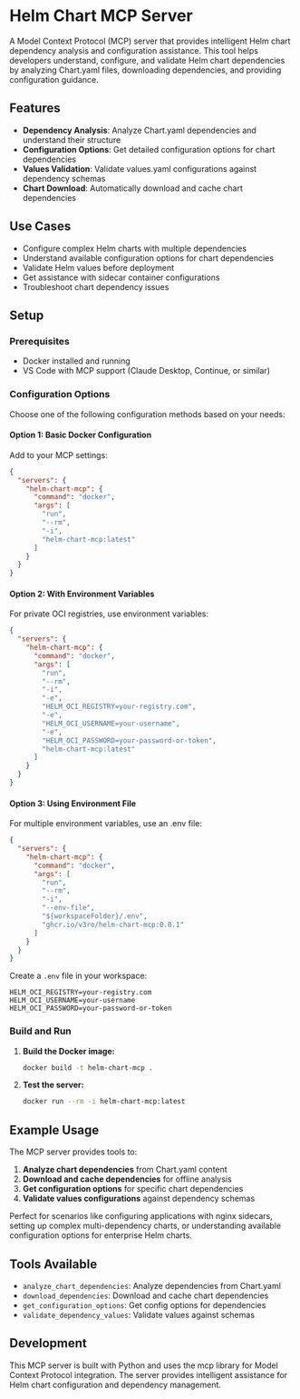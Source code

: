 # Helm Chart MCP Server

A Model Context Protocol (MCP) server that provides intelligent Helm chart dependency analysis and configuration assistance. This tool helps developers understand, configure, and validate Helm chart dependencies by analyzing Chart.yaml files, downloading dependencies, and providing configuration guidance.

## Features

- **Dependency Analysis**: Analyze Chart.yaml dependencies and understand their structure
- **Configuration Options**: Get detailed configuration options for chart dependencies
- **Values Validation**: Validate values.yaml configurations against dependency schemas
- **Chart Download**: Automatically download and cache chart dependencies

## Use Cases

- Configure complex Helm charts with multiple dependencies
- Understand available configuration options for chart dependencies
- Validate Helm values before deployment
- Get assistance with sidecar container configurations
- Troubleshoot chart dependency issues

## Setup

### Prerequisites

- Docker installed and running
- VS Code with MCP support (Claude Desktop, Continue, or similar)

### Configuration Options

Choose one of the following configuration methods based on your needs:

#### Option 1: Basic Docker Configuration

Add to your MCP settings:

```json
{
  "servers": {
    "helm-chart-mcp": {
      "command": "docker",
      "args": [
        "run",
        "--rm",
        "-i",
        "helm-chart-mcp:latest"
      ]
    }
  }
}
```

#### Option 2: With Environment Variables

For private OCI registries, use environment variables:

```json
{
  "servers": {
    "helm-chart-mcp": {
      "command": "docker",
      "args": [
        "run",
        "--rm",
        "-i",
        "-e",
        "HELM_OCI_REGISTRY=your-registry.com",
        "-e",
        "HELM_OCI_USERNAME=your-username",
        "-e",
        "HELM_OCI_PASSWORD=your-password-or-token",
        "helm-chart-mcp:latest"
      ]
    }
  }
}
```

#### Option 3: Using Environment File

For multiple environment variables, use an .env file:

```json
{
  "servers": {
    "helm-chart-mcp": {
      "command": "docker",
      "args": [
        "run",
        "--rm",
        "-i",
        "--env-file",
        "${workspaceFolder}/.env",
        "ghcr.io/v3ro/helm-chart-mcp:0.0.1"
      ]
    }
  }
}
```

Create a `.env` file in your workspace:
```
HELM_OCI_REGISTRY=your-registry.com
HELM_OCI_USERNAME=your-username
HELM_OCI_PASSWORD=your-password-or-token
```

### Build and Run

1. **Build the Docker image:**
   ```bash
   docker build -t helm-chart-mcp .
   ```

2. **Test the server:**
   ```bash
   docker run --rm -i helm-chart-mcp:latest
   ```

## Example Usage

The MCP server provides tools to:

1. **Analyze chart dependencies** from Chart.yaml content
2. **Download and cache dependencies** for offline analysis
3. **Get configuration options** for specific chart dependencies
4. **Validate values configurations** against dependency schemas

Perfect for scenarios like configuring applications with nginx sidecars, setting up complex multi-dependency charts, or understanding available configuration options for enterprise Helm charts.

## Tools Available

- `analyze_chart_dependencies`: Analyze dependencies from Chart.yaml
- `download_dependencies`: Download and cache chart dependencies
- `get_configuration_options`: Get config options for dependencies
- `validate_dependency_values`: Validate values against schemas

## Development

This MCP server is built with Python and uses the mcp library for Model Context Protocol integration. The server provides intelligent assistance for Helm chart configuration and dependency management.